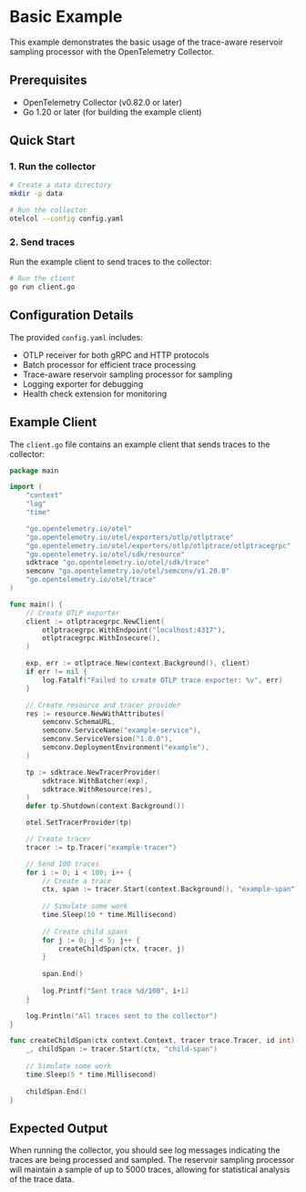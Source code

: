 # Basic Example

This example demonstrates the basic usage of the trace-aware reservoir sampling processor with the OpenTelemetry Collector.

## Prerequisites

- OpenTelemetry Collector (v0.82.0 or later)
- Go 1.20 or later (for building the example client)

## Quick Start

### 1. Run the collector

```bash
# Create a data directory
mkdir -p data

# Run the collector
otelcol --config config.yaml
```

### 2. Send traces

Run the example client to send traces to the collector:

```bash
# Run the client
go run client.go
```

## Configuration Details

The provided `config.yaml` includes:

- OTLP receiver for both gRPC and HTTP protocols
- Batch processor for efficient trace processing
- Trace-aware reservoir sampling processor for sampling
- Logging exporter for debugging
- Health check extension for monitoring

## Example Client

The `client.go` file contains an example client that sends traces to the collector:

```go
package main

import (
	"context"
	"log"
	"time"

	"go.opentelemetry.io/otel"
	"go.opentelemetry.io/otel/exporters/otlp/otlptrace"
	"go.opentelemetry.io/otel/exporters/otlp/otlptrace/otlptracegrpc"
	"go.opentelemetry.io/otel/sdk/resource"
	sdktrace "go.opentelemetry.io/otel/sdk/trace"
	semconv "go.opentelemetry.io/otel/semconv/v1.20.0"
	"go.opentelemetry.io/otel/trace"
)

func main() {
	// Create OTLP exporter
	client := otlptracegrpc.NewClient(
		otlptracegrpc.WithEndpoint("localhost:4317"),
		otlptracegrpc.WithInsecure(),
	)

	exp, err := otlptrace.New(context.Background(), client)
	if err != nil {
		log.Fatalf("Failed to create OTLP trace exporter: %v", err)
	}

	// Create resource and tracer provider
	res := resource.NewWithAttributes(
		semconv.SchemaURL,
		semconv.ServiceName("example-service"),
		semconv.ServiceVersion("1.0.0"),
		semconv.DeploymentEnvironment("example"),
	)

	tp := sdktrace.NewTracerProvider(
		sdktrace.WithBatcher(exp),
		sdktrace.WithResource(res),
	)
	defer tp.Shutdown(context.Background())

	otel.SetTracerProvider(tp)

	// Create tracer
	tracer := tp.Tracer("example-tracer")

	// Send 100 traces
	for i := 0; i < 100; i++ {
		// Create a trace
		ctx, span := tracer.Start(context.Background(), "example-span")
		
		// Simulate some work
		time.Sleep(10 * time.Millisecond)
		
		// Create child spans
		for j := 0; j < 5; j++ {
			createChildSpan(ctx, tracer, j)
		}
		
		span.End()
		
		log.Printf("Sent trace %d/100", i+1)
	}

	log.Println("All traces sent to the collector")
}

func createChildSpan(ctx context.Context, tracer trace.Tracer, id int) {
	_, childSpan := tracer.Start(ctx, "child-span")
	
	// Simulate some work
	time.Sleep(5 * time.Millisecond)
	
	childSpan.End()
}
```

## Expected Output

When running the collector, you should see log messages indicating the traces are being processed and sampled. The reservoir sampling processor will maintain a sample of up to 5000 traces, allowing for statistical analysis of the trace data.